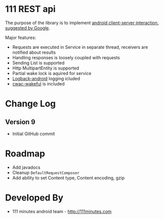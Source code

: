 111 REST api
============

The purpose of the library is to implement [android client-server interaction, suggested by Google][1].

Major features:
 * Requests are executed in Service in separate thread, receivers are notified about results
 * Handling responses is loosely coupled with requests
 * Sending List<Request> is supported
 * Http MultipartEntity is supported
 * Partial wake lock is aquired for service
 * [Logback-android][2] logging icluded
 * [cwac-wakeful][3] is included


Change Log
==========

Version 9
---------
 * Initial GitHub commit

Roadmap
=======
 * Add javadocs
 * Cleanup `DefaultRequestComposer`
 * Add ability to set Content type, Content encoding, gzip

Developed By
============

* 111 minutes android team - http://111minutes.com

 [1]: http://www.google.com/events/io/2010/sessions/developing-RESTful-android-apps.html
 [2]: http://tony19.github.com/logback-android/
 [3]: https://github.com/commonsguy/cwac-wakeful